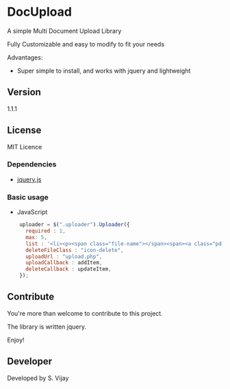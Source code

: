# DocUpload

A simple Multi Document Upload Library

Fully Customizable and easy to modify to fit your needs

Advantages:
- Super simple to install, and works with jquery and lightweight


## Version

1.1.1

## License

MIT Licence

### Dependencies
- [jquery.js](https://code.jquery.com/jquery-3.3.1.min.js)

### Basic usage

- JavaScript

```javascript
    uploader = $(".uploader").Uploader({
      required : 1,
      max: 5,
      list : '<li><p><span class="file-name"></span><span><a class="pd-lt-10 icon-delete" href="#">delete</a></span></p></li>',
      deleteFileClass : "icon-delete",
      uploadUrl : "upload.php",
      uploadCallback : addItem,
      deleteCallback : updateItem,
    });
```


## Contribute

You're more than welcome to contribute to this project. 

The library is written jquery.

Enjoy!


## Developer

Developed by S. Vijay

